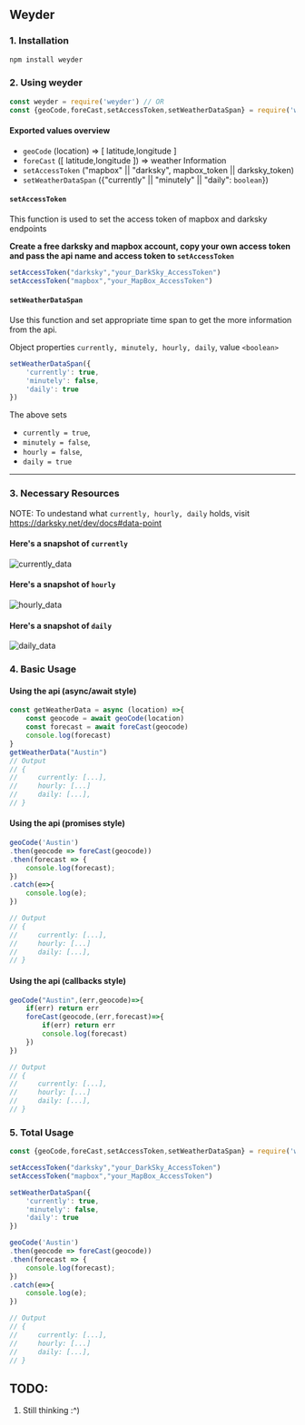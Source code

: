 ## Weyder

### 1. Installation
```cmd
npm install weyder
```

### 2. Using weyder
```js
const weyder = require('weyder') // OR
const {geoCode,foreCast,setAccessToken,setWeatherDataSpan} = require('weyder');
```
#### Exported values overview
- `geoCode` (location) => [ latitude,longitude ]
- `foreCast` ([ latitude,longitude ]) => weather Information
- `setAccessToken` ("mapbox" || "darksky", mapbox_token || darksky_token)
- `setWeatherDataSpan` ({"currently" || "minutely" || "daily": `boolean`})

#### `setAccessToken`
This function is used to set the access token of mapbox and darksky endpoints

**Create a free darksky and mapbox account, copy your own access token and pass the api name and access token to `setAccessToken`** 
```js
setAccessToken("darksky","your_DarkSky_AccessToken")
setAccessToken("mapbox","your_MapBox_AccessToken")
``` 
#### `setWeatherDataSpan`
Use this function and set appropriate time span to get the more information from the api.

Object properties `currently, minutely, hourly, daily`, value `<boolean>`
```js
setWeatherDataSpan({
    'currently': true,
    'minutely': false,
    'daily': true
})

```
The above sets 
-  `currently = true`, 
-  `minutely = false`, 
-  `hourly = false`, 
-  `daily = true`

---
### 3. Necessary Resources
NOTE: To undestand what `currently, hourly, daily` holds, visit https://darksky.net/dev/docs#data-point

#### Here's a snapshot of `currently`
![currently_data](img/currently.png)

#### Here's a snapshot of `hourly`
![hourly_data](img/hourly.png)

#### Here's a snapshot of `daily`
![daily_data](img/daily.png)

### 4. Basic Usage
#### Using the api (async/await style)
```js
const getWeatherData = async (location) =>{
    const geocode = await geoCode(location)
    const forecast = await foreCast(geocode)
    console.log(forecast)
}
getWeatherData("Austin")
// Output
// {
//     currently: [...],
//     hourly: [...]
//     daily: [...],
// }
```
#### Using the api (promises style)
```js
geoCode('Austin')
.then(geocode => foreCast(geocode))
.then(forecast => {
    console.log(forecast);
})
.catch(e=>{
    console.log(e);
})

// Output
// {
//     currently: [...],
//     hourly: [...]
//     daily: [...],
// }
```

#### Using the api (callbacks style)
```js
geoCode("Austin",(err,geocode)=>{
    if(err) return err
    foreCast(geocode,(err,forecast)=>{
        if(err) return err
        console.log(forecast)
    })
})

// Output
// {
//     currently: [...],
//     hourly: [...]
//     daily: [...],
// }
```

### 5. Total Usage
```js
const {geoCode,foreCast,setAccessToken,setWeatherDataSpan} = require('weyder');

setAccessToken("darksky","your_DarkSky_AccessToken")
setAccessToken("mapbox","your_MapBox_AccessToken")

setWeatherDataSpan({
    'currently': true,
    'minutely': false,
    'daily': true
})

geoCode('Austin')
.then(geocode => foreCast(geocode))
.then(forecast => {
    console.log(forecast);
})
.catch(e=>{
    console.log(e);
})

// Output
// {
//     currently: [...],
//     hourly: [...]
//     daily: [...],
// }
```
**TODO**: 
--
1. Still thinking :^)
